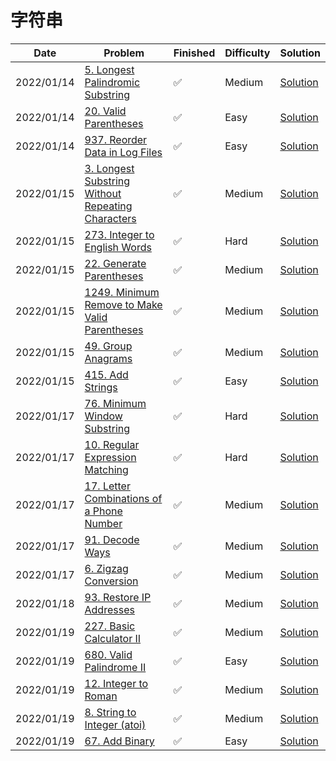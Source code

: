 # 字符串
| Date       | Problem                                                                                                                            | Finished | Difficulty | Solution                                               |
|------------|------------------------------------------------------------------------------------------------------------------------------------|----------|------------|--------------------------------------------------------|
| 2022/01/14 | [5. Longest Palindromic Substring](https://leetcode.com/problems/longest-palindromic-substring/)                                   | ✅        | Medium     | [Solution](./src/string/LongestPalindrome.java)        |
| 2022/01/14 | [20. Valid Parentheses](https://leetcode.com/problems/valid-parentheses/)                                                          | ✅        | Easy       | [Solution](./src/string/IsValid.java)                  |
| 2022/01/14 | [937. Reorder Data in Log Files](https://leetcode.com/problems/reorder-data-in-log-files/)                                         | ✅        | Easy       | [Solution](./src/string/ReorderLogFiles.java)          |
| 2022/01/15 | [3. Longest Substring Without Repeating Characters](https://leetcode.com/problems/longest-substring-without-repeating-characters/) | ✅        | Medium     | [Solution](./src/string/LengthOfLongestSubstring.java) |
| 2022/01/15 | [273. Integer to English Words](https://leetcode.com/problems/integer-to-english-words/)                                           | ✅        | Hard       | [Solution](./src/string/NumberToWords.java)            |
| 2022/01/15 | [22. Generate Parentheses](https://leetcode.com/problems/generate-parentheses/)                                                    | ✅        | Medium     | [Solution](./src/string/GenerateParenthesis.java)      |
| 2022/01/15 | [1249. Minimum Remove to Make Valid Parentheses](https://leetcode.com/problems/minimum-remove-to-make-valid-parentheses/)          | ✅        | Medium     | [Solution](./src/string/MinRemoveToMakeValid.java)     |
| 2022/01/15 | [49. Group Anagrams](https://leetcode.com/problems/group-anagrams/)                                                                | ✅        | Medium     | [Solution](./src/string/GroupAnagrams.java)            |
| 2022/01/15 | [415. Add Strings](https://leetcode.com/problems/add-strings/)                                                                     | ✅        | Easy       | [Solution](./src/string/AddStrings.java)               |
| 2022/01/17 | [76. Minimum Window Substring](https://leetcode.com/problems/minimum-window-substring/)                                            | ✅        | Hard       | [Solution](./src/string/MinWindow.java)                |
| 2022/01/17 | [10. Regular Expression Matching](https://leetcode.com/problems/regular-expression-matching/)                                      | ✅        | Hard       | [Solution](./src/string/IsMatch.java)                  |
| 2022/01/17 | [17. Letter Combinations of a Phone Number](https://leetcode.com/problems/letter-combinations-of-a-phone-number/)                  | ✅        | Medium     | [Solution](./src/string/LetterCombinations.java)       |
| 2022/01/17 | [91. Decode Ways](https://leetcode.com/problems/decode-ways/)                                                                      | ✅        | Medium     | [Solution](./src/string/NumDecodings.java)             |
| 2022/01/17 | [6. Zigzag Conversion](https://leetcode.com/problems/zigzag-conversion/)                                                           | ✅        | Medium     | [Solution](./src/string/Convert.java)                  |
| 2022/01/18 | [93. Restore IP Addresses](https://leetcode.com/problems/restore-ip-addresses/)                                                    | ✅        | Medium     | [Solution](./src/string/RestoreIpAddresses.java)       |
| 2022/01/19 | [227. Basic Calculator II](https://leetcode.com/problems/basic-calculator-ii/)                                                     | ✅        | Medium     | [Solution](./src/string/Calculate.java)                |
| 2022/01/19 | [680. Valid Palindrome II](https://leetcode.com/problems/valid-palindrome-ii/)                                                     | ✅        | Easy       | [Solution](./src/string/ValidPalindrome.java)          |
| 2022/01/19 | [12. Integer to Roman](https://leetcode.com/problems/integer-to-roman/)                                                            | ✅        | Medium     | [Solution](./src/string/IntToRoman.java)               |
| 2022/01/19 | [8. String to Integer (atoi)](https://leetcode.com/problems/string-to-integer-atoi/)                                               | ✅        | Medium     | [Solution](./src/string/MyAtoi.java)                   |
| 2022/01/19 | [67. Add Binary](https://leetcode.com/problems/add-binary/)                                                                        | ✅        | Easy       | [Solution](./src/string/AddBinary.java)                |
